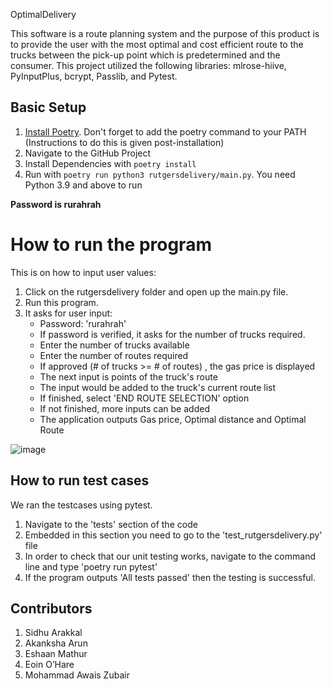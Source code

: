 OptimalDelivery

This software is a route planning system and the purpose of this product is to provide the user with the most optimal and cost efficient route to the trucks between the pick-up point which is predetermined and the consumer. This project utilized the following libraries: mlrose-hiive, PyInputPlus, bcrypt, Passlib, and Pytest.


## Basic Setup
1. [Install Poetry](https://python-poetry.org/docs/). Don't forget to add the poetry command to your PATH (Instructions to do this is given post-installation)
2. Navigate to the GitHub Project
3. Install Dependencies with `poetry install`
4. Run with `poetry run python3 rutgersdelivery/main.py`. You need Python 3.9 and above to run

**Password is rurahrah**

# How to run the program 

This is on how to input user values: 

1. Click on the rutgersdelivery folder and open up the main.py file.
2. Run this program.
3. It asks for user input:
   - Password: 'rurahrah' 
   - If password is verified, it asks for the number of trucks required. 
   - Enter the number of trucks available
   - Enter the number of routes required
   - If approved (# of trucks >= # of routes) , the gas price is displayed
   - The next input is points of the truck's route
   - The input would be added to the truck's current route list
   - If finished, select 'END ROUTE SELECTION' option
   - If not finished, more inputs can be added 
   - The application outputs Gas price, Optimal distance and Optimal Route

![image](https://user-images.githubusercontent.com/31035035/159397453-18e6edfa-0532-45a6-8a85-6f8f7fbc4e0b.png)

## How to run test cases

We ran the testcases using pytest. 
1. Navigate to the 'tests' section of the code
2. Embedded in this section you need to go to the 'test_rutgersdelivery.py' file
3. In order to check that our unit testing works, navigate to the command line and type 'poetry run pytest'
4. If the program outputs 'All tests passed' then the testing is successful.

## Contributors 
1. Sidhu Arakkal
2. Akanksha Arun
3. Eshaan Mathur
4. Eoin O’Hare 
5. Mohammad Awais Zubair 
